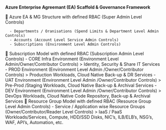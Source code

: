 **Azure Enterprise Agreemant (EA) Scaffold & Governance Framework**

🌱  Azure EA & MG Structure with defined RBAC (Super Admin Level Controls)

      - Departments / Oranisations (Spend Limits & Department Level Admin Controls)
      - Accounts (Account Level Service Admin Controls)
      - Subscriptions (Environment Level Admin Controls)
🌱  Subscription Model with defined RBAC (Subscription Admin Level Controls)
      - CORE Infra Environment (Environment Level Admin/Owner/Contributor Controls)
          > Identity, Security & Share IT Services
      - PROD Environment (Environment Level Admin /Owner/Contributor Controls)
          > Production Workloads, Cloud Native Back-up & DR Services
      - UAT Environment (Environment Level Admin /Owner/Contributor Controls)
          > Pre-Prod /Staging Workloads, Cloud Native Back-up & Archival Services
      - DEV Environment (Environment Level Admin /Owner/Contributor Controls)
          > DevOps Workloads, Cloud Native Code Repository, Back-up & Archival Services
🌱  Resource Group Model with defined RBAC (Resource Group Level Admin Controls)
      - Service / Application wise Resource Groups (Owner/Contributor/Reader Level Controls)
          > IaaS / PaaS Workloads/Services, Compute, HDD/SSD Disks, NIC’s, ILB/ELB’s, NSG’s, WAF, API’s, Automation, etc.
